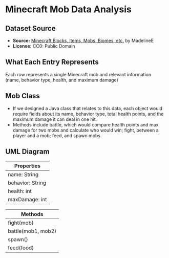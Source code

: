 # Minecraft Mob Data Analysis

## Dataset Source
- **Source:** [Minecraft Blocks, Items, Mobs, Biomes, etc.](https://www.kaggle.com/datasets/madelinee/minecraft-blocks-items-mobs-biomes-etc?select=Mobs.csv) by MadelineE
- **License:** CC0: Public Domain

## What Each Entry Represents
Each row represents a single Minecraft mob and relevant information (name, behavior type, health, and maximum damage)

## Mob Class
- If we designed a Java class that relates to this data, each object would require fields about its name, behavior type, total health points, and the maximum damage it can deal in one hit.
- Methods include battle, which would compare health points and max damage for two mobs and calculate who would win; fight, between a player and a mob; feed, and spawn mobs.

## UML Diagram

| **Properties** |  
|----------------|  
| name: String   |  
| behavior: String |  
| health: int    |  
| maxDamage: int |  

| **Methods**        |  
|--------------------|  
| fight(mob)         |  
| battle(mob1, mob2) |  
| spawn()            |  
| feed(food)         |  
